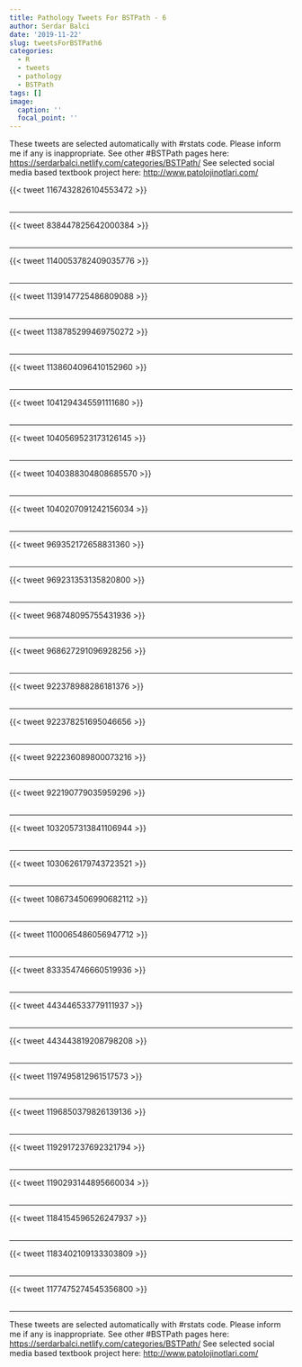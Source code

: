 ```yaml
---
title: Pathology Tweets For BSTPath - 6
author: Serdar Balci
date: '2019-11-22'
slug: tweetsForBSTPath6
categories:
  - R
  - tweets
  - pathology
  - BSTPath
tags: []
image:
  caption: ''
  focal_point: ''
---
```



These tweets are selected automatically with #rstats code. Please inform me if any is inappropriate.
See other #BSTPath pages here: https://serdarbalci.netlify.com/categories/BSTPath/ 
See selected social media based textbook project here: http://www.patolojinotlari.com/

{{< tweet 1167432826104553472 >}}
<br>
<br>
<hr>
{{< tweet 838447825642000384 >}}
<br>
<br>
<hr>
{{< tweet 1140053782409035776 >}}
<br>
<br>
<hr>
{{< tweet 1139147725486809088 >}}
<br>
<br>
<hr>
{{< tweet 1138785299469750272 >}}
<br>
<br>
<hr>
{{< tweet 1138604096410152960 >}}
<br>
<br>
<hr>
{{< tweet 1041294345591111680 >}}
<br>
<br>
<hr>
{{< tweet 1040569523173126145 >}}
<br>
<br>
<hr>
{{< tweet 1040388304808685570 >}}
<br>
<br>
<hr>
{{< tweet 1040207091242156034 >}}
<br>
<br>
<hr>
{{< tweet 969352172658831360 >}}
<br>
<br>
<hr>
{{< tweet 969231353135820800 >}}
<br>
<br>
<hr>
{{< tweet 968748095755431936 >}}
<br>
<br>
<hr>
{{< tweet 968627291096928256 >}}
<br>
<br>
<hr>
{{< tweet 922378988286181376 >}}
<br>
<br>
<hr>
{{< tweet 922378251695046656 >}}
<br>
<br>
<hr>
{{< tweet 922236089800073216 >}}
<br>
<br>
<hr>
{{< tweet 922190779035959296 >}}
<br>
<br>
<hr>
{{< tweet 1032057313841106944 >}}
<br>
<br>
<hr>
{{< tweet 1030626179743723521 >}}
<br>
<br>
<hr>
{{< tweet 1086734506990682112 >}}
<br>
<br>
<hr>
{{< tweet 1100065486056947712 >}}
<br>
<br>
<hr>
{{< tweet 833354746660519936 >}}
<br>
<br>
<hr>
{{< tweet 443446533779111937 >}}
<br>
<br>
<hr>
{{< tweet 443443819208798208 >}}
<br>
<br>
<hr>
{{< tweet 1197495812961517573 >}}
<br>
<br>
<hr>
{{< tweet 1196850379826139136 >}}
<br>
<br>
<hr>
{{< tweet 1192917237692321794 >}}
<br>
<br>
<hr>
{{< tweet 1190293144895660034 >}}
<br>
<br>
<hr>
{{< tweet 1184154596526247937 >}}
<br>
<br>
<hr>
{{< tweet 1183402109133303809 >}}
<br>
<br>
<hr>
{{< tweet 1177475274545356800 >}}
<br>
<br>
<hr>


These tweets are selected automatically with #rstats code. Please inform me if any is inappropriate.
See other #BSTPath pages here: https://serdarbalci.netlify.com/categories/BSTPath/ 
See selected social media based textbook project here: http://www.patolojinotlari.com/
